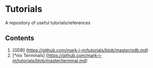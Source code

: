 # Tutorials

A repository of useful tutorials/references

Contents
--------
1. [GDB] (https://github.com/mark-i-m/tutorials/blob/master/gdb.md)
2. [\*nix Terminals] (https://github.com/mark-i-m/tutorials/blob/master/terminal.md)
